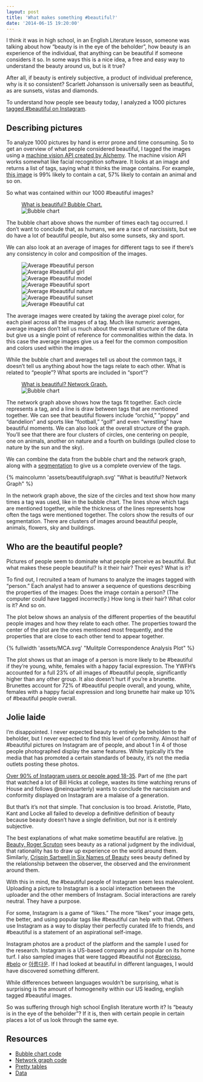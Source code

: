 ```yaml
---
layout: post
title: 'What makes something #beautiful?'
date: '2014-06-15 19:20:00'
---
```


I think it was in high school, in an English Literature lesson, someone was talking about how “beauty is in the eye of the beholder”, how beauty is an experience of the individual, that anything can be beautiful if someone considers it so. In some ways this is a nice idea, a free and easy way to understand the beauty around us, but is it true?

After all, if beauty is entirely subjective, a product of individual preference, why is it so consistent? Scarlett Johansson is universally seen as beautiful, as are sunsets, vistas and diamonds. 

To understand how people see beauty today, I analyzed a 1000 pictures [tagged #beautiful on Instagram](http://iconosquare.com/tag/beautiful/). 

## Describing pictures

To analyze 1000 pictures by hand is error prone and time consuming. So to get an overview of what people considered beautiful, I tagged the images using a [machine vision API created by Alchemy](http://www.alchemyapi.com/products/features/image-tagging/). The machine vision API works somewhat like facial recognition software. It looks at an image and returns a list of tags, saying what it thinks the image contains. For example, [this image](http://demo1.alchemyapi.com/images/vision/emaxfpo.jpg) is 99% likely to contain a cat, 57% likely to contain an animal and so on. 

So what was contained within our 1000 #beautiful images?

<figure>
    <figcaption><a href="http://bl.ocks.org/richshaw/raw/0a7a1dd78bf1882c67fa/">What is beautiful? Bubble Chart.</a></figcaption>    
    <img alt="Bubble chart" src="{% asset_path bubble-chart.svg %}">
</figure>

The bubble chart above shows the number of times each tag occurred. I don’t want to conclude that, as humans, we are a race of narcissists, but we do have a lot of beautiful people, but also some sunsets, sky and sport.

We can also look at an average of images for different tags to see if there’s any consistency in color and composition of the images. 

<figure class="fullwidth image-quilt js-packery" data-packery-options='{ "itemSelector": ".image-quilt-item", "gutter": 0 }'>
    <div class="image-quilt-item"><img alt="Average #beautiful person" src="/assets/beautiful-average/person.jpg"></div>
    <div class="image-quilt-item"><img alt="Average #beautiful girl" src="/assets/beautiful-average/girl.jpg"></div>
    <div class="image-quilt-item"><img alt="Average #beautiful model" src="/assets/beautiful-average/model.jpg"></div>
    <div class="image-quilt-item"><img alt="Average #beautiful sport" src="/assets/beautiful-average/sport.jpg"></div>
    <div class="image-quilt-item"><img alt="Average #beautiful nature" src="/assets/beautiful-average/nature.jpg"></div>
    <div class="image-quilt-item"><img alt="Average #beautiful sunset" src="/assets/beautiful-average/sunset.jpg"></div>
    <div class="image-quilt-item"><img alt="Average #beautiful cat" src="/assets/beautiful-average/cat.jpg"></div>
</figure>

The average images were created by taking the average pixel color, for each pixel across all the images of a tag. Much like numeric averages, average images don’t tell us much about the overall structure of the data but give us a single point of reference for commonalities within the data. In this case the average images give us a feel for the common composition and colors used within the images.     

While the bubble chart and averages tell us about the common tags, it doesn’t tell us anything about how the tags relate to each other. What is related to “people”? What sports are included in “sport”?

<figure>
    <figcaption><a href="http://bl.ocks.org/richshaw/raw/b7f99f539e2a2546ab64/">What is beautiful? Network Graph.</a></figcaption>
    <img alt="Bubble chart" src="{% asset_path network-graph.svg %}">
</figure>

The network graph above shows how the tags fit together. Each circle represents a tag, and a line is draw between tags that are mentioned together. We can see that beautiful flowers include “orchid,” “poppy” and “dandelion” and sports like “football,” “golf” and even “wrestling” have beautiful moments. We can also look at the overall structure of the graph. You’ll see that there are four clusters of circles, one centering on people, one on animals, another on nature and a fourth on buildings (pulled close to nature by the sun and the sky).

We can combine the data from the bubble chart and the network graph, along with a [segmentation](http://arxiv.org/pdf/physics/0602124.pdf) to give us a complete overview of the tags.

{% maincolumn 'assets/beautifulgraph.svg' "What is beautiful? Network Graph" %}

In the network graph above, the size of the circles and text show how many times a tag was used, like in the bubble chart. The lines show which tags are mentioned together, while the thickness of the lines represents how often the tags were mentioned together. The colors show the results of our segmentation. There are clusters of images around beautiful people, animals, flowers, sky and buildings.

## Who are the beautiful people?

Pictures of people seem to dominate what people perceive as beautiful. But what makes these people beautiful? Is it their hair? Their eyes? What is it?

To find out, I recruited a team of humans to analyze the images tagged with “person.” Each analyst had to answer a sequence of questions describing the properties of the images: Does the image contain a person? (The computer could have tagged incorrectly.) How long is their hair? What color is it? And so on. 

The plot below shows an analysis of the different properties of the beautiful people images and how they relate to each other. The properties toward the center of the plot are the ones mentioned most frequently, and the properties that are close to each other tend to appear together.

{% fullwidth 'assets/MCA.svg' "Mulitple Correspondence Analysis Plot" %}

The plot shows us that an image of a person is more likely to be #beautiful if they’re young, white, females with a happy facial expression. The YWFH’s accounted for a full 23% of all images of #beautiful people, significantly higher than any other group. It also doesn’t hurt if you’re a brunette. Brunettes account for 72% of #beautiful people overall, and young, white, females with a happy facial expression and long brunette hair make up 10% of #beautiful people overall. 

## Jolie laide
I’m disappointed. I never expected beauty to entirely be beholden to the beholder, but I never expected to find this level of conformity. Almost half of #beautiful pictures on Instagram are of people, and about 1 in 4 of those people photographed display the same features. While typically it’s the media that has promoted a certain standards of beauty, it’s not the media outlets posting these photos. 

[Over 90% of Instagram users or people aged 18-35](http://www.businessinsider.com/instagram-demographics-2013-12). Part of me (the part that watched a lot of Bill Hicks at college, wastes its time watching reruns of House and follows @neinquarterly) wants to conclude the narcissism and conformity displayed on Instagram are a malaise of a generation. 

But that’s it’s not that simple. That conclusion is too broad. Aristotle, Plato, Kant and Locke all failed to develop a definitive definition of beauty because beauty doesn’t have a single definition, but nor is it entirely subjective.

The best explanations of what make sometime beautiful are relative. [In Beauty, Roger Scruton](http://www.amazon.com/gp/product/0199229759/ref=as_li_tl?ie=UTF8&camp=1789&creative=9325&creativeASIN=0199229759&linkCode=as2&tag=richshaw-20) sees beauty as a rational judgment by the individual, that rationality has to draw up experience on the world around them. Similarly, [Crispin Sartwell in Six Names of Beauty](http://www.amazon.com/gp/product/0415979927/ref=as_li_tl?ie=UTF8&camp=1789&creative=9325&creativeASIN=0415979927&linkCode=as2&tag=richshaw-20) sees beauty defined by the relationship between the observer, the observed and the environment around them.   

With this in mind, the #beautiful people of Instagram seem less malevolent. Uploading a picture to Instagram is a social interaction between the uploader and the other members of Instagram. Social interactions are rarely neutral. They have a purpose. 

For some, Instagram is a game of “likes.” The more “likes” your image gets, the better, and using popular tags like #beautiful can help with that. Others use Instagram as a way to display their perfectly curated life to friends, and #beautiful is a statement of an aspirational self-image. 

Instagram photos are a product of the platform and the sample I used for the research. Instagram is a US-based company and is popular on its home turf. I also sampled images that were tagged #beautiful not [#precioso](http://iconosquare.com/tag/precioso/), [#belo](http://iconosquare.com/tag/belo/) or [아름다운](http://iconosquare.com/tag/%EC%95%84%EB%A6%84%EB%8B%A4%EC%9A%B4/). If I had looked at beautiful in different languages, I would have discovered something different. 

While differences between languages wouldn’t be surprising, what is surprising is the amount of homogeneity within our US leading, english tagged #beautiful images. 

So was suffering through high school English literature worth it? Is “beauty is in the eye of the beholder”? If it is, then with certain people in certain places a lot of us look through the same eye.


## Resources

* [Bubble chart code](http://bl.ocks.org/richshaw/0a7a1dd78bf1882c67fa)
* [Network graph code](http://bl.ocks.org/richshaw/b7f99f539e2a2546ab64)
* [Pretty tables](http://bl.ocks.org/richshaw/raw/187f2f6df9b3f5ed55b8/)
* [Data](https://drive.google.com/folderview?id=0B268p6viJlBMaUxmUlF6TDZiOUU&usp=sharing)




